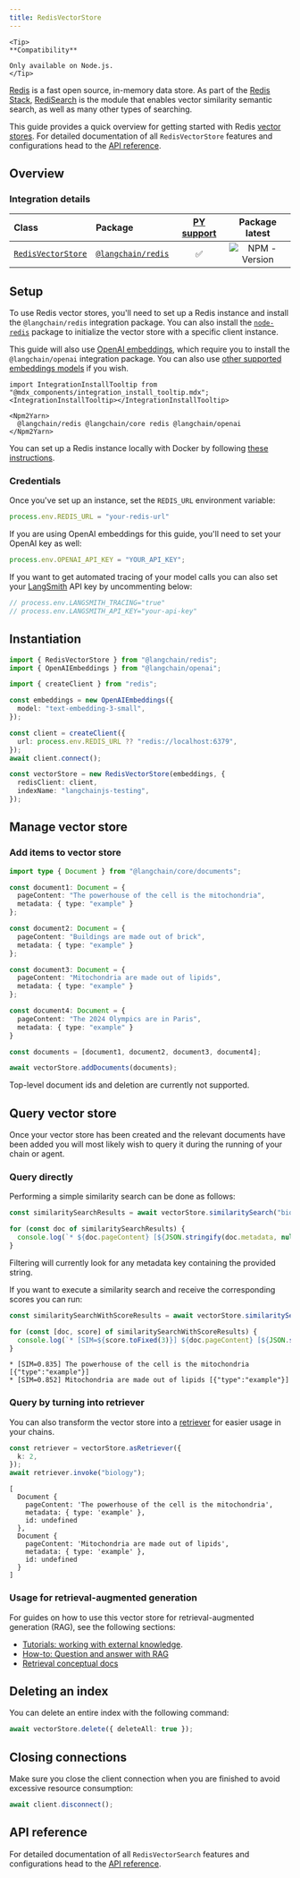 ```yaml
---
title: RedisVectorStore
---
```


```{=mdx}
<Tip>
**Compatibility**

Only available on Node.js.
</Tip>
```

[Redis](https://redis.io/) is a fast open source, in-memory data store. As part of the [Redis Stack](https://redis.io/docs/latest/operate/oss_and_stack/install/install-stack/), [RediSearch](https://redis.io/docs/latest/develop/interact/search-and-query/) is the module that enables vector similarity semantic search, as well as many other types of searching.

This guide provides a quick overview for getting started with Redis [vector stores](/oss/concepts/#vectorstores). For detailed documentation of all `RedisVectorStore` features and configurations head to the [API reference](https://api.js.langchain.com/classes/langchain_redis.RedisVectorStore.html).

## Overview

### Integration details

| Class | Package | [PY support](https://python.langchain.com/docs/integrations/vectorstores/redis/) |  Package latest |
| :--- | :--- | :---: | :---: |
| [`RedisVectorStore`](https://api.js.langchain.com/classes/langchain_redis.RedisVectorStore.html) | [`@langchain/redis`](https://npmjs.com/@langchain/redis/) | ✅ |  ![NPM - Version](https://img.shields.io/npm/v/@langchain/redis?style=flat-square&label=%20&) |

## Setup

To use Redis vector stores, you'll need to set up a Redis instance and install the `@langchain/redis` integration package. You can also install the [`node-redis`](https://github.com/redis/node-redis) package to initialize the vector store with a specific client instance.

This guide will also use [OpenAI embeddings](/oss/integrations/text_embedding/openai), which require you to install the `@langchain/openai` integration package. You can also use [other supported embeddings models](/oss/integrations/text_embedding) if you wish.

```{=mdx}
import IntegrationInstallTooltip from "@mdx_components/integration_install_tooltip.mdx";
<IntegrationInstallTooltip></IntegrationInstallTooltip>

<Npm2Yarn>
  @langchain/redis @langchain/core redis @langchain/openai
</Npm2Yarn>
```

You can set up a Redis instance locally with Docker by following [these instructions](https://redis.io/docs/latest/operate/oss_and_stack/install/install-stack/docker/#redisredis-stack).

### Credentials

Once you've set up an instance, set the `REDIS_URL` environment variable:

```typescript
process.env.REDIS_URL = "your-redis-url"
```

If you are using OpenAI embeddings for this guide, you'll need to set your OpenAI key as well:

```typescript
process.env.OPENAI_API_KEY = "YOUR_API_KEY";
```

If you want to get automated tracing of your model calls you can also set your [LangSmith](https://docs.smith.langchain.com/) API key by uncommenting below:

```typescript
// process.env.LANGSMITH_TRACING="true"
// process.env.LANGSMITH_API_KEY="your-api-key"
```

## Instantiation

```typescript
import { RedisVectorStore } from "@langchain/redis";
import { OpenAIEmbeddings } from "@langchain/openai";

import { createClient } from "redis";

const embeddings = new OpenAIEmbeddings({
  model: "text-embedding-3-small",
});

const client = createClient({
  url: process.env.REDIS_URL ?? "redis://localhost:6379",
});
await client.connect();

const vectorStore = new RedisVectorStore(embeddings, {
  redisClient: client,
  indexName: "langchainjs-testing",
});
```

## Manage vector store

### Add items to vector store

```typescript
import type { Document } from "@langchain/core/documents";

const document1: Document = {
  pageContent: "The powerhouse of the cell is the mitochondria",
  metadata: { type: "example" }
};

const document2: Document = {
  pageContent: "Buildings are made out of brick",
  metadata: { type: "example" }
};

const document3: Document = {
  pageContent: "Mitochondria are made out of lipids",
  metadata: { type: "example" }
};

const document4: Document = {
  pageContent: "The 2024 Olympics are in Paris",
  metadata: { type: "example" }
}

const documents = [document1, document2, document3, document4];

await vectorStore.addDocuments(documents);
```

Top-level document ids and deletion are currently not supported.

## Query vector store

Once your vector store has been created and the relevant documents have been added you will most likely wish to query it during the running of your chain or agent.

### Query directly

Performing a simple similarity search can be done as follows:

```typescript
const similaritySearchResults = await vectorStore.similaritySearch("biology", 2);

for (const doc of similaritySearchResults) {
  console.log(`* ${doc.pageContent} [${JSON.stringify(doc.metadata, null)}]`);
}
```

Filtering will currently look for any metadata key containing the provided string.

If you want to execute a similarity search and receive the corresponding scores you can run:

```typescript
const similaritySearchWithScoreResults = await vectorStore.similaritySearchWithScore("biology", 2)

for (const [doc, score] of similaritySearchWithScoreResults) {
  console.log(`* [SIM=${score.toFixed(3)}] ${doc.pageContent} [${JSON.stringify(doc.metadata)}]`);
}
```

```output
* [SIM=0.835] The powerhouse of the cell is the mitochondria [{"type":"example"}]
* [SIM=0.852] Mitochondria are made out of lipids [{"type":"example"}]
```

### Query by turning into retriever

You can also transform the vector store into a [retriever](/oss/concepts/retrievers) for easier usage in your chains.

```typescript
const retriever = vectorStore.asRetriever({
  k: 2,
});
await retriever.invoke("biology");
```

```output
[
  Document {
    pageContent: 'The powerhouse of the cell is the mitochondria',
    metadata: { type: 'example' },
    id: undefined
  },
  Document {
    pageContent: 'Mitochondria are made out of lipids',
    metadata: { type: 'example' },
    id: undefined
  }
]
```

### Usage for retrieval-augmented generation

For guides on how to use this vector store for retrieval-augmented generation (RAG), see the following sections:

- [Tutorials: working with external knowledge](/oss/tutorials/#working-with-external-knowledge).
- [How-to: Question and answer with RAG](/oss/how-to/#qa-with-rag)
- [Retrieval conceptual docs](/oss/concepts/retrieval)

## Deleting an index

You can delete an entire index with the following command:

```typescript
await vectorStore.delete({ deleteAll: true });
```

## Closing connections

Make sure you close the client connection when you are finished to avoid excessive resource consumption:

```typescript
await client.disconnect();
```

## API reference

For detailed documentation of all `RedisVectorSearch` features and configurations head to the [API reference](https://api.js.langchain.com/classes/langchain_redis.RedisVectorStore.html).
